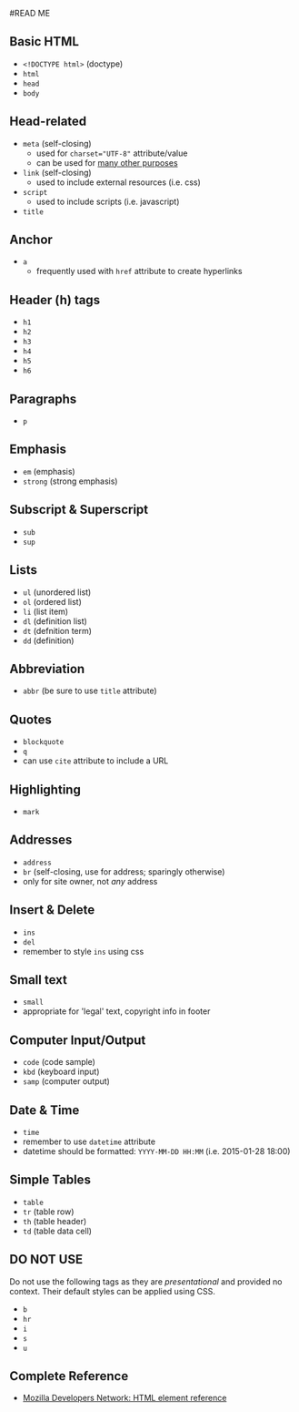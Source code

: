 #READ ME

## Basic HTML
- `<!DOCTYPE html>` (doctype)
- `html`
- `head`
- `body`

## Head-related
- `meta` (self-closing)
  - used for `charset="UTF-8"` attribute/value
  - can be used for [many other purposes](https://developer.mozilla.org/en-US/docs/Web/HTML/Element/meta)
- `link` (self-closing)
  - used to include external resources (i.e. css)
- `script`
  - used to include scripts (i.e. javascript)
- `title`

## Anchor
- `a`
  - frequently used with `href` attribute to create hyperlinks

## Header (h) tags
- `h1`
- `h2`
- `h3`
- `h4`
- `h5`
- `h6`

## Paragraphs
- `p`

## Emphasis
- `em` (emphasis)
- `strong` (strong emphasis)

## Subscript & Superscript
- `sub`
- `sup`

## Lists
- `ul` (unordered list)
- `ol` (ordered list)
- `li` (list item)
- `dl` (definition list)
- `dt` (defnition term)
- `dd` (definition)

## Abbreviation
- `abbr` (be sure to use `title` attribute)

## Quotes
- `blockquote`
- `q`
- can use `cite` attribute to include a URL

## Highlighting
- `mark`

## Addresses
- `address`
- `br` (self-closing, use for address; sparingly otherwise)
- only for site owner, not *any* address

## Insert & Delete
- `ins`
- `del`
- remember to style `ins` using css

## Small text
- `small`
- appropriate for 'legal' text, copyright info in footer

## Computer Input/Output
- `code` (code sample)
- `kbd` (keyboard input)
- `samp` (computer output)

## Date & Time
- `time`
- remember to use `datetime` attribute
- datetime should be formatted: `YYYY-MM-DD HH:MM` (i.e. 2015-01-28 18:00)

## Simple Tables
- `table`
- `tr` (table row)
- `th` (table header)
- `td` (table data cell)

## DO NOT USE
Do not use the following tags as they are *presentational* and provided no context. Their default styles can be applied using CSS.
- `b`
- `hr`
- `i`
- `s`
- `u`

## Complete Reference
- [Mozilla Developers Network: HTML element reference](https://developer.mozilla.org/en-US/docs/Web/HTML/Element)
